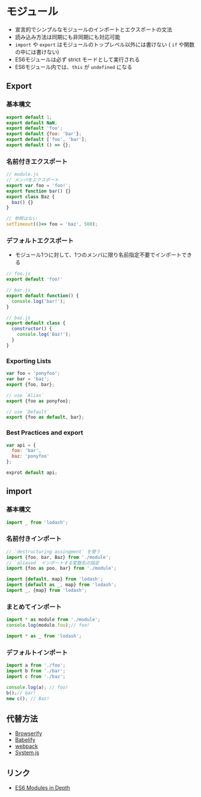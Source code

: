 モジュール
========

- 宣言的でシンプルなモジュールのインポートとエクスポートの文法
- 読み込み方法は同期にも非同期にも対応可能
- `import` や `export` はモジュールのトップレベル以外には書けない
  ( `if` や関数の中には書けない) 
- ES6モジュールは必ず strict モードとして実行される
- ES6モジュール内では、`this` が `undefined` になる


Export
------

### 基本構文

```javascript
export default 1;
export default NaN;
export default 'foo';
export default {foo: 'bar'};
export default ['foo', 'bar'];
export default () => {};
```

### 名前付きエクスポート


```javascript
// module.js
// メンバをエクスポート
export var foo = 'foo!';
export function bar() {}
export class Baz {
  baz() {}
}

// 参照はない
setTimeout(()=> foo = 'baz', 500);
```


### デフォルトエクスポート

- モジュール1つに対して、1つのメンバに限り名前指定不要でインポートできる

```javascript
// foo.js
export default 'foo!'

// bar.js
export default function() {
  console.log('bar!');
}

// baz.js
export default class {
  constructor() {
    console.log('Baz!');
  }
}
```

### Exporting Lists

```js
var foo = 'ponyfoo';
var bar = 'baz';
export {foo, bar};

// use `Alias`
export {foo as ponyfoo};

// use `Default`
export {foo as default, bar};
```

### Best Practices and export

```js
var api = {
  foo: 'bar',
  baz: 'ponyfoo'
};

exprot default api;
```


import
-------

### 基本構文

```js
import _ from 'lodash';
```

### 名前付きインポート

```javascript
// `destructuring assingment` を使う
import {foo, bar, Baz} from './module';
// `aliased` インポートする変数名の指定
import {foo as poo, bar} from './module';

import {default, map} from 'lodash';
import {default as _, map} from 'lodash';
import _, {map} from 'lodash';
```

### まとめてインポート

```js
import * as module from './module';
console.log(module.foo);// foo!

import * as _ from 'lodash';
```


### デフォルトインポート

```javascript
import a from './foo';
import b from './bar';
import c from './baz';

console.log(a); // foo!
b();// bar!
new c(); // Baz!
```


代替方法
------

- [Browserify](http://browserify.org/)
- [Babelify](https://github.com/babel/babelify)
- [webpack](https://webpack.github.io/)
- [System.js](https://github.com/systemjs/systemjs)


リンク
-----

- [ES6 Modules in Depth](https://ponyfoo.com/articles/es6-modules-in-depth)
